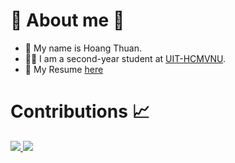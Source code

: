 ﻿<!--
**triphan2k3/triphan2k3** is a ✨ _special_ ✨ repository because its `README.md` (this file) appears on your GitHub profile.

Here are some ideas to get you started:

- 🔭 I’m currently working on ...
- 🌱 I’m currently learning ...
- 👯 I’m looking to collaborate on ...
- 🤔 I’m looking for help with ...
- 💬 Ask me about ...
- 📫 How to reach me: ...
- 😄 Pronouns: ...
- ⚡ Fun fact: ...
-->
# 🔭 About me 🔭

- 👻 My name is Hoang Thuan.
- 👨‍🎓 I am a second-year student at [UIT-HCMVNU](https://www.uit.edu.vn/). 
- 💬 My Resume <a href="./Resume.pdf"> here </a>

# Contributions 📈
<a href="https://github.com/anuraghazra/github-readme-stats">
  <img src="https://github-readme-stats.vercel.app/api?username=hoho303&show_icons=true&theme=radical" />
</a>
<a href="https://github.com/anuraghazra/convoychat">
  <img src="https://github-readme-streak-stats.herokuapp.com?user=hoho303&theme=dark&hide_border=true&date_format=j%20M%5B%20Y%5D&fire=DD2727" />
</a>

